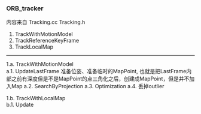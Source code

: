 <!--
 * @Author: Liu Weilong
 * @Date: 2021-01-28 11:14:38
 * @LastEditors: Liu Weilong 
 * @LastEditTime: 2021-01-28 11:39:23
 * @FilePath: /3rd-test-learning/31. orb_slam_related/doc/ORB_tracker.md
 * @Description: 
-->

### ORB_tracker 
内容来自 Tracking.cc Tracking.h 
1. TrackWithMotionModel
2. TrackReferenceKeyFrame
3. TrackLocalMap

-----
1.a. TrackWithMotionModel<br> 
a.1. UpdateLastFrame 准备位姿、准备临时的MapPoint,
     也就是把LastFrame内部之前有深度但是不是MapPoint的点三角化之后，创建成MapPoint，但是并不加入Map
a.2. SearchByProjection 
a.3. Optimization
a.4. 丢掉outlier

1.b. TrackWithLocalMap<br>
b.1. Update